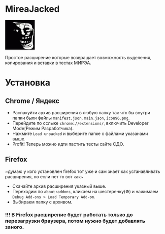 # MireaJacked
![](icon96.png) 

Простое расширение которые возвращает возможность выделения, копирования и вставки в тестах МИРЭА.

# Установка
## Chrome / Яндекс
* Распакуйти архив расширения в любую папку так что бы внутри папки были файлы `manifest.json`, `main.json`, `icon96.png`.
* Перейдите по сслыке `chrome://extensions/`, включить Developer Mode(Режим Разработчика).
* Нажмите `Load unpacked` и выберите папке с файлами указанами выше.
* Profit! Теперь можно идти пастить тесты сайте СДО.
## Firefox
~думаю у кого установлен firefox тот уже и сам знает как устанавливать расширения, но если нет то вот как~
* Скачайте архив расширения указный выше.
* Переходим по `about:addons`, кликаем на шестеренку(⚙️) и нажимаем `Debug Add-ons > Load Temporary Add-on`.
* Выбираем папку с архивом.
### !!! В Firefox расширение будет работать только до перезагрузки браузера, потом нужно будет добавлять заного.
